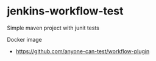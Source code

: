 # jenkins-workflow-test

Simple maven project with junit tests


Docker image
- https://github.com/anyone-can-test/workflow-plugin
